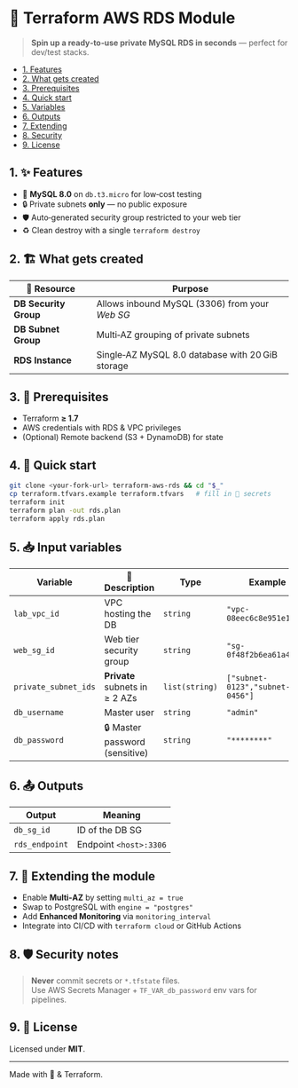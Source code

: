 # 🚀 Terraform AWS RDS Module

&#x20;&#x20;

> **Spin up a ready‑to‑use private MySQL RDS in seconds** — perfect for dev/test stacks.

- [1. Features](#1-%EF%B8%8F-features)
- [2. What gets created](#2-%EF%B8%8F-what-gets-created)
- [3. Prerequisites](#3-prerequisites)
- [4. Quick start](#4-quick-start)
- [5. Variables](#5-%EF%B8%8F-input-variables)
- [6. Outputs](#6-%EF%B8%8F-outputs)
- [7. Extending](#7-%EF%B8%8F-extending-the-module)
- [8. Security](#8-%EF%B8%8F-security-notes)
- [9. License](#9-license)

## 1. ✨ Features

- 💾 **MySQL 8.0** on `db.t3.micro` for low‑cost testing
- 🔒 Private subnets **only** — no public exposure
- 🛡️ Auto‑generated security group restricted to your web tier
- ♻️ Clean destroy with a single `terraform destroy`

## 2. 🏗️ What gets created

| 🧩 Resource           | Purpose                                          |
| --------------------- | ------------------------------------------------ |
| **DB Security Group** | Allows inbound MySQL (3306) from your *Web SG*   |
| **DB Subnet Group**   | Multi‑AZ grouping of private subnets             |
| **RDS Instance**      | Single‑AZ MySQL 8.0 database with 20 GiB storage |

## 3. 🔧 Prerequisites

- Terraform **≥ 1.7**
- AWS credentials with RDS & VPC privileges
- (Optional) Remote backend (S3 + DynamoDB) for state

## 4. 🚀 Quick start

```bash
git clone <your‑fork‑url> terraform-aws-rds && cd "$_"
cp terraform.tfvars.example terraform.tfvars   # fill in 🔑 secrets
terraform init
terraform plan -out rds.plan
terraform apply rds.plan
```

## 5. 📥 Input variables

| Variable             | 📖 Description                 | Type           | Example                         |
| -------------------- | ------------------------------ | -------------- | ------------------------------- |
| `lab_vpc_id`         | VPC hosting the DB             | `string`       | `"vpc-08eec6c8e951e1667"`       |
| `web_sg_id`          | Web tier security group        | `string`       | `"sg-0f48f2b6ea61a4003"`        |
| `private_subnet_ids` | **Private** subnets in ≥ 2 AZs | `list(string)` | `["subnet-0123","subnet-0456"]` |
| `db_username`        | Master user                    | `string`       | `"admin"`                       |
| `db_password`        | 🔒 Master password (sensitive) | `string`       | `"********"`                    |

## 6. 📤 Outputs

| Output         | Meaning                |
| -------------- | ---------------------- |
| `db_sg_id`     | ID of the DB SG        |
| `rds_endpoint` | Endpoint `<host>:3306` |

## 7. 🔄 Extending the module

- Enable **Multi‑AZ** by setting `multi_az = true`
- Swap to PostgreSQL with `engine = "postgres"`
- Add **Enhanced Monitoring** via `monitoring_interval`
- Integrate into CI/CD with `terraform cloud` or GitHub Actions

## 8. 🛡️ Security notes

> **Never** commit secrets or `*.tfstate` files.\
> Use AWS Secrets Manager + `TF_VAR_db_password` env vars for pipelines.

## 9. 📝 License

Licensed under **MIT**.

---

Made with 💜 & Terraform.

